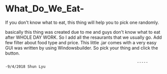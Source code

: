 # What_Do_We_Eat-
If you don't know what to eat, this thing will help you to pick one randomly.

basically this thing was created due to me and guys don't know what to eat after WHOLE DAY WORK.
So I add all the resaurants that we usually go. Add few filter about food type and price.
This little .jar comes with a very easy GUI was written by using Windowsbuilder.
So pick your thing and click the button.

                                                               
                                                               
                                                               ------9/4/2018 Shun Lyu
